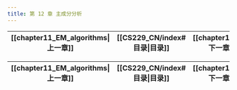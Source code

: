 ```yaml
---
title: 第 12 章 主成分分析
---
```

| [[chapter11_EM_algorithms\|上一章]] | [[CS229_CN/index#目录\|目录]] | [[chapter13_ica\|下一章]] |
| :------------------------------: | :-----------------------: | :--------------------: |


| [[chapter11_EM_algorithms\|上一章]] | [[CS229_CN/index#目录\|目录]] | [[chapter13_ica\|下一章]] |
| :------------------------------: | :-----------------------: | :--------------------: |